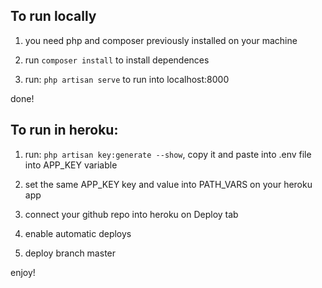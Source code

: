 ## To run locally

1. you need php and composer previously installed on your machine

2. run `composer install` to install dependences

3. run: `php artisan serve` to run into localhost:8000

done!

## To run in heroku:

1. run: `php artisan key:generate --show`, copy it and paste into .env file into APP_KEY variable

2. set the same APP_KEY key and value into PATH_VARS on your heroku app

3. connect your github repo into heroku on Deploy tab

4. enable automatic deploys

4. deploy branch master

enjoy!

